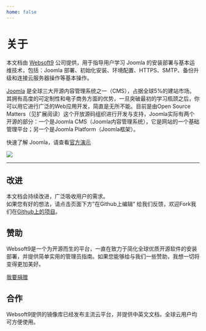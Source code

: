```yaml
---
home: false
---
```


# 关于

本文档由 [Websoft9](https://www.websoft9.com/) 公司提供，用于指导用户学习 Joomla 的安装部署与基本运维技术，包括：Joomla 部署、初始化安装、环境配置、HTTPS、SMTP、备份升级和连接云服务器操作等基本操作。

[Joomla](https://joomla.org) 是全球三大开源内容管理系统之一（CMS），占据全球5%的建站市场。其拥有高度的可定制性和电子商务方面的优势，一旦突破最初的学习瓶颈之后，你可以用它进行广泛的Web应用开发，简直是无所不能。目前是由Open Source Matters（见扩展阅读）这个开放源码组织进行开发与支持，Joomla实际有两个开源的部分：一个是Joomla CMS（Joomla内容管理系统），它是网站的一个基础管理平台；另一个是Joomla Platform（Joomla框架）。

快速了解 Joomla，请查看[官方演示](https://launch.joomla.org)

![](https://libs.websoft9.com/Websoft9/DocsPicture/zh/joomla/joomla-gui-websoft9.jpg)

---

## 改进

本文档会持续改进，广泛吸收用户的需求。  
如果您有好的想法，请点击页面下方”在Github上编辑“ 给我们反馈，欢迎Fork我们在[Github上的项目](https://github.com/Websoft9/ansible-joomla)。

## 赞助

Websoft9是一个为开源而生的平台，一直在致力于简化全球优质开源软件的安装部署，并提供简单实用的管理员指南。如果您能够给与我们一些赞助，我想一切将变得更加美好。  

[我要捐赠](https://www.websoft9.com/aboutus/donate)

## 合作

Websoft9提供的镜像库已经发布主流云平台，并提供中英文文档，全球云用户均可方便使用。  